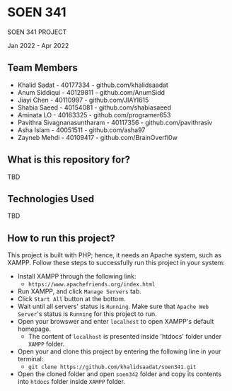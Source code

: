 # SOEN 341
SOEN 341 PROJECT

Jan 2022 - Apr 2022

## Team Members
- Khalid Sadat - 40177334 - github.com/khalidsaadat
- Anum Siddiqui - 40129811 - github.com/AnumSidd
- Jiayi Chen - 40110997 - github.com/JIAYI615
- Shabia Saeed - 40154081 - github.com/shabiasaeed
- Aminata LO - 40163325 - github.com/programer653
- Pavithra Sivagnanasuntharam - 40117356 - github.com/pavithrasiv
- Asha Islam - 40051511 - github.com/asha97
- Zayneb Mehdi - 40109417 - github.com/BrainOverfl0w

## What is this repository for?
TBD

## Technologies Used
TBD

## How to run this project?
This project is built with PHP; hence, it needs an Apache system, such as XAMPP. Follow these steps to successfully run this project in your system:
 - Install XAMPP through the following link:
    - `https://www.apachefriends.org/index.html`
- Run XAMPP, and click `Manage Servers` tab. 
- Click `Start All` button at the bottom.
- Wait until all servers' status is `Running`. Make sure that `Apache Web Server`'s status is `Running` for this project to run.
- Open your browswer and enter `localhost` to open XAMPP's default homepage.
    -  The content of `localhost` is presented inside 'htdocs' folder under `XAMPP` folder.
- Open your and clone this project by entering the following line in your terminal:
    - `git clone https://github.com/khalidsaadat/soen341.git`
- Open the cloned folder and open `soen342` folder and copy its contents into `htdocs` folder inside `XAMPP` folder.

